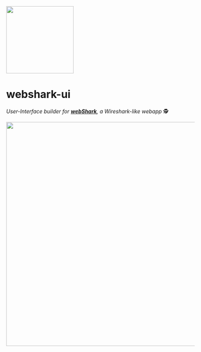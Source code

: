 <img src=https://github.com/RFbkak37y3kIY/webshark/assets/1423657/e769fcbf-d83b-4d07-8e86-c9b5706ad5ee width=180>

# webshark-ui

_User-Interface builder for [**webShark**](https://github.com/QXIP/webshark), a *Wireshark-like* webapp_ 🕵️

<img src="https://github.com/QXIP/webshark/assets/1423657/092c2544-f5db-4a79-b3da-d48df4e0813c" width=600 />
